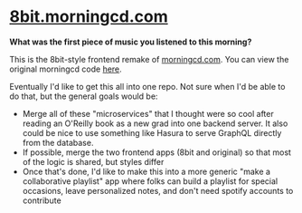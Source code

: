 # [8bit.morningcd.com](8bit.morningcd.com)

**What was the first piece of music you listened to this morning?**

This is the 8bit-style frontend remake of [morningcd.com](morningcd.com). You can view the original morningcd code [here](https://github.com/zhammer/morning-cd).

Eventually I'd like to get this all into one repo. Not sure when I'd be able to do that, but the general goals would be:
- Merge all of these "microservices" that I thought were so cool after reading an O'Reilly book as a new grad into one backend server. It also could be nice to use something like Hasura to serve GraphQL directly from the database.
- If possible, merge the two frontend apps (8bit and original) so that most of the logic is shared, but styles differ
- Once that's done, I'd like to make this into a more generic "make a collaborative playlist" app where folks can build a playlist for special occasions, leave personalized notes, and don't need spotify accounts to contribute
